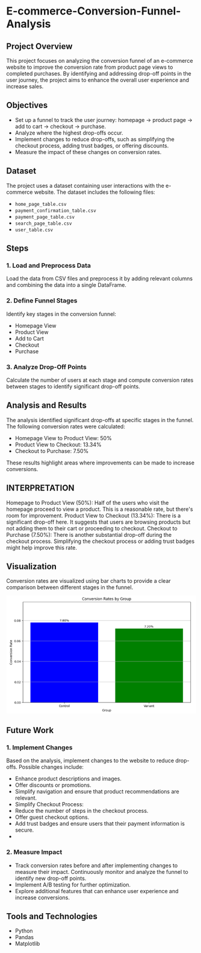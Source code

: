 # E-commerce-Conversion-Funnel-Analysis

## Project Overview
This project focuses on analyzing the conversion funnel of an e-commerce website to improve the conversion rate from product page views to completed purchases. By identifying and addressing drop-off points in the user journey, the project aims to enhance the overall user experience and increase sales.

## Objectives
- Set up a funnel to track the user journey: homepage → product page → add to cart → checkout → purchase.
- Analyze where the highest drop-offs occur.
- Implement changes to reduce drop-offs, such as simplifying the checkout process, adding trust badges, or offering discounts.
- Measure the impact of these changes on conversion rates.

## Dataset
The project uses a dataset containing user interactions with the e-commerce website. The dataset includes the following files:
- `home_page_table.csv`
- `payment_confirmation_table.csv`
- `payment_page_table.csv`
- `search_page_table.csv`
- `user_table.csv`

## Steps

### 1. Load and Preprocess Data
Load the data from CSV files and preprocess it by adding relevant columns and combining the data into a single DataFrame.

### 2. Define Funnel Stages
Identify key stages in the conversion funnel:
- Homepage View
- Product View
- Add to Cart
- Checkout
- Purchase

### 3. Analyze Drop-Off Points
Calculate the number of users at each stage and compute conversion rates between stages to identify significant drop-off points.

## Analysis and Results
The analysis identified significant drop-offs at specific stages in the funnel. The following conversion rates were calculated:

- Homepage View to Product View: 50%
- Product View to Checkout: 13.34%
- Checkout to Purchase: 7.50%

These results highlight areas where improvements can be made to increase conversions.

## INTERPRETATION
Homepage to Product View (50%): Half of the users who visit the homepage proceed to view a product. This is a reasonable rate, but there's room for improvement.
Product View to Checkout (13.34%): There is a significant drop-off here. It suggests that users are browsing products but not adding them to their cart or proceeding to checkout.
Checkout to Purchase (7.50%): There is another substantial drop-off during the checkout process. Simplifying the checkout process or adding trust badges might help improve this rate.

## Visualization
Conversion rates are visualized using bar charts to provide a clear comparison between different stages in the funnel.

![bar chart of conversion rates](https://github.com/GayathriSrujanaManda/E-commerce-Conversion-Funnel-Analysis/blob/main/bar%20chart%20of%20conversion%20rates.png?raw=true)

## Future Work

### 1. Implement Changes
Based on the analysis, implement changes to the website to reduce drop-offs. Possible changes include:
- Enhance product descriptions and images.
- Offer discounts or promotions.
- Simplify navigation and ensure that product recommendations are relevant.
- Simplify Checkout Process:
- Reduce the number of steps in the checkout process.
- Offer guest checkout options.
- Add trust badges and ensure users that their payment information is secure.
- 
### 2. Measure Impact
- Track conversion rates before and after implementing changes to measure their impact. Continuously monitor and analyze the funnel to identify new drop-off points.
- Implement A/B testing for further optimization.
- Explore additional features that can enhance user experience and increase conversions.


## Tools and Technologies
- Python
- Pandas
- Matplotlib
